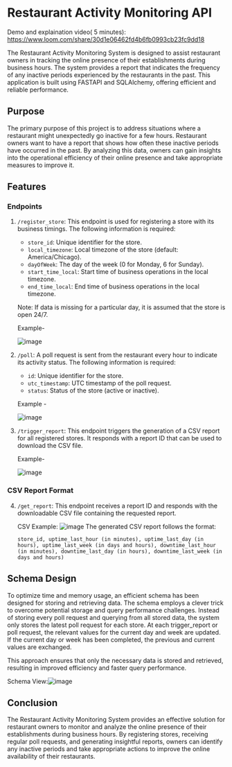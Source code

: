 # Restaurant Activity Monitoring API

Demo and explaination video( 5 minutes): https://www.loom.com/share/30d1e06462fd4b6fb0993cb23fc9dd18

The Restaurant Activity Monitoring System is designed to assist restaurant owners in tracking the online presence of their establishments during business hours. The system provides a report that indicates the frequency of any inactive periods experienced by the restaurants in the past. This application is built using FASTAPI and SQLAlchemy, offering efficient and reliable performance.

## Purpose
The primary purpose of this project is to address situations where a restaurant might unexpectedly go inactive for a few hours. Restaurant owners want to have a report that shows how often these inactive periods have occurred in the past. By analyzing this data, owners can gain insights into the operational efficiency of their online presence and take appropriate measures to improve it.

## Features

### Endpoints

1) `/register_store`: This endpoint is used for registering a store with its business timings. The following information is required:
   - `store_id`: Unique identifier for the store.
   - `local_timezone`: Local timezone of the store (default: America/Chicago).
   - `dayOfWeek`: The day of the week (0 for Monday, 6 for Sunday).
   - `start_time_local`: Start time of business operations in the local timezone.
   - `end_time_local`: End time of business operations in the local timezone.

   Note: If data is missing for a particular day, it is assumed that the store is open 24/7.
   
   Example-
   
   ![image](https://github.com/Naveenlingala/Store_Monitoring_API/assets/60232407/b3e98b0a-de83-4f8e-a47c-5bc2875e9186)

2) `/poll`: A poll request is sent from the restaurant every hour to indicate its activity status. The following information is required:
   - `id`: Unique identifier for the store.
   - `utc_timestamp`: UTC timestamp of the poll request.
   - `status`: Status of the store (active or inactive).
    
   Example -
   
   ![image](https://github.com/Naveenlingala/Store_Monitoring_API/assets/60232407/6095fd20-d4f0-42ca-a119-a98118c82380)

3) `/trigger_report`: This endpoint triggers the generation of a CSV report for all registered stores. It responds with a report ID that can be used to download the CSV file.

    Example-
    
    ![image](https://github.com/Naveenlingala/Store_Monitoring_API/assets/60232407/fd3ac97f-a87b-4ed8-a433-704ac36c334f)

### CSV Report Format

4) `/get_report`: This endpoint receives a report ID and responds with the downloadable CSV file containing the requested report.

    CSV Example: ![image](https://github.com/Naveenlingala/Store_Monitoring_API/assets/60232407/39be8314-17e7-4a05-855d-3ef14562520a)
    The generated CSV report follows the format:
    ```
    store_id, uptime_last_hour (in minutes), uptime_last_day (in hours), uptime_last_week (in days and hours), downtime_last_hour (in minutes), downtime_last_day (in hours), downtime_last_week (in days and hours)
    ```

## Schema Design

To optimize time and memory usage, an efficient schema has been designed for storing and retrieving data. The schema employs a clever trick to overcome potential storage and query performance challenges. Instead of storing every poll request and querying from all stored data, the system only stores the latest poll request for each store. At each trigger_report or poll request, the relevant values for the current day and week are updated. If the current day or week has been completed, the previous and current values are exchanged.

This approach ensures that only the necessary data is stored and retrieved, resulting in improved efficiency and faster query performance.

Schema View:![image](https://github.com/Naveenlingala/Store_Monitoring_API/assets/60232407/81fc9ccb-9b14-4650-9b3c-4aea0b4a6528)

## Conclusion

The Restaurant Activity Monitoring System provides an effective solution for restaurant owners to monitor and analyze the online presence of their establishments during business hours. By registering stores, receiving regular poll requests, and generating insightful reports, owners can identify any inactive periods and take appropriate actions to improve the online availability of their restaurants.

